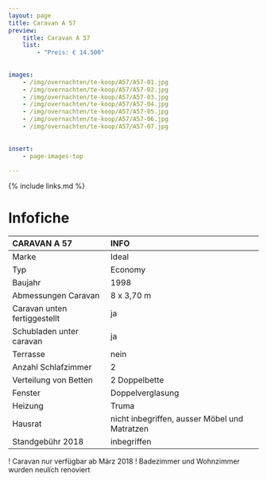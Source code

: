 ```yaml
---
layout: page
title: Caravan A 57
preview: 
    title: Caravan A 57
    list:
        - "Preis: € 14.500"
        
        
images:
    - /img/overnachten/te-koop/A57/A57-01.jpg
    - /img/overnachten/te-koop/A57/A57-02.jpg
    - /img/overnachten/te-koop/A57/A57-03.jpg
    - /img/overnachten/te-koop/A57/A57-04.jpg
    - /img/overnachten/te-koop/A57/A57-05.jpg
    - /img/overnachten/te-koop/A57/A57-06.jpg
    - /img/overnachten/te-koop/A57/A57-07.jpg
    
    
insert:
    - page-images-top
    
---
```


{% include links.md %}



# Infofiche 

CARAVAN A 57                | INFO        | 
:---------------------------|:------------|
Marke                       |Ideal
Typ                         |Economy
Baujahr                     |1998
Abmessungen Caravan         |8 x 3,70 m
Caravan unten fertiggestellt|ja
Schubladen unter caravan    |ja
Terrasse                    |nein
Anzahl Schlafzimmer         |2
Verteilung von Betten       |2 Doppelbette
Fenster                     |Doppelverglasung
Heizung                     |Truma
Hausrat                     |nicht inbegriffen, ausser Möbel und Matratzen
Standgebühr 2018            |inbegriffen

! Caravan nur verfügbar ab März 2018
! Badezimmer und Wohnzimmer wurden neulich renoviert